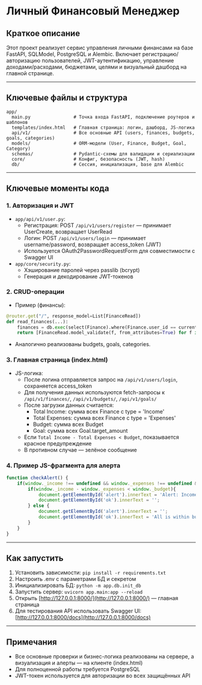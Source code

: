 # Личный Финансовый Менеджер

## Краткое описание

Этот проект реализует сервис управления личными финансами на базе FastAPI, SQLModel, PostgreSQL и Alembic. Включает регистрацию/авторизацию пользователей, JWT-аутентификацию, управление доходами/расходами, бюджетами, целями и визуальный дашборд на главной странице.

---

## Ключевые файлы и структура

```
app/
  main.py                # Точка входа FastAPI, подключение роутеров и шаблонов
  templates/index.html   # Главная страница: логин, дашборд, JS-логика
  api/v1/                # Все основные API (users, finances, budgets, goals, categories)
  models/                # ORM-модели (User, Finance, Budget, Goal, Category)
  schemas/               # Pydantic-схемы для валидации и сериализации
  core/                  # Конфиг, безопасность (JWT, hash)
  db/                    # Сессия, инициализация, base для Alembic
```

---

## Ключевые моменты кода

### 1. Авторизация и JWT

- `app/api/v1/user.py`:
  - Регистрация: POST `/api/v1/users/register` — принимает UserCreate, возвращает UserRead
  - Логин: POST `/api/v1/users/login` — принимает username/password, возвращает access_token (JWT)
  - Используется OAuth2PasswordRequestForm для совместимости с Swagger UI
- `app/core/security.py`:
  - Хэширование паролей через passlib (bcrypt)
  - Генерация и декодирование JWT-токенов

### 2. CRUD-операции

- Пример (финансы):
```python
@router.get("/", response_model=List[FinanceRead])
def read_finances(...):
    finances = db.exec(select(Finance).where(Finance.user_id == current_user.id)).scalars().all()
    return [FinanceRead.model_validate(f, from_attributes=True) for f in finances]
```
- Аналогично реализованы budgets, goals, categories.

### 3. Главная страница (index.html)

- JS-логика:
  - После логина отправляется запрос на `/api/v1/users/login`, сохраняется access_token
  - Для получения данных используются fetch-запросы к `/api/v1/finances/`, `/api/v1/budgets/`, `/api/v1/goals/`
  - После загрузки данных считается:
    - Total Income: сумма всех Finance с type = 'Income'
    - Total Expenses: сумма всех Finance с type = 'Expenses'
    - Budget: сумма всех Budget
    - Goal: сумма всех Goal.target_amount
  - Если `Total Income - Total Expenses < Budget`, показывается красное предупреждение
  - В противном случае — зелёное сообщение

### 4. Пример JS-фрагмента для алерта
```javascript
function checkAlert() {
    if(window._income !== undefined && window._expenses !== undefined && window._budget !== undefined){
        if(window._income - window._expenses < window._budget){
            document.getElementById('alert').innerText = 'Alert: Income minus Expenses is less than Budget!';
            document.getElementById('ok').innerText = '';
        } else {
            document.getElementById('alert').innerText = '';
            document.getElementById('ok').innerText = 'All is within budget.';
        }
    }
}
```

---

## Как запустить

1. Установить зависимости: `pip install -r requirements.txt`
2. Настроить .env с параметрами БД и секретом
3. Инициализировать БД: `python -m app.db.init_db`
4. Запустить сервер: `uvicorn app.main:app --reload`
5. Открыть [http://127.0.0.1:8000/](http://127.0.0.1:8000/) — главная страница
6. Для тестирования API использовать Swagger UI: [http://127.0.0.1:8000/docs](http://127.0.0.1:8000/docs)

---

## Примечания
- Все основные проверки и бизнес-логика реализованы на сервере, а визуализация и алерты — на клиенте (index.html)
- Для полноценной работы требуется PostgreSQL
- JWT-токен используется для авторизации во всех защищённых API 